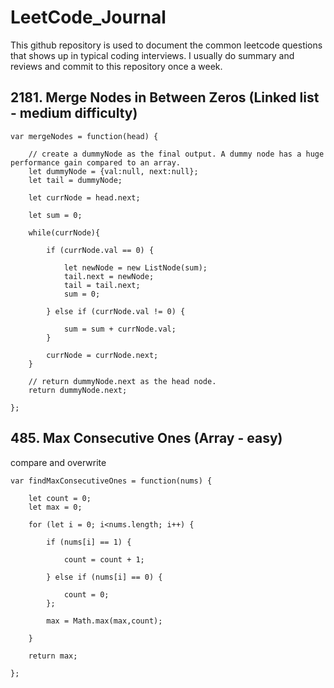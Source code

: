 # LeetCode_Journal
This github repository is used to document the common leetcode questions that shows up in typical coding interviews. I usually do summary and reviews and commit to this repository once a week.

## 2181. Merge Nodes in Between Zeros (Linked list - medium difficulty)
```
var mergeNodes = function(head) {
    
    // create a dummyNode as the final output. A dummy node has a huge performance gain compared to an array.
    let dummyNode = {val:null, next:null};
    let tail = dummyNode;
    
    let currNode = head.next;
    
    let sum = 0;
    
    while(currNode){
          
        if (currNode.val == 0) {
            
            let newNode = new ListNode(sum);
            tail.next = newNode;
            tail = tail.next;
            sum = 0;
            
        } else if (currNode.val != 0) {
                   
            sum = sum + currNode.val;
        }
        
        currNode = currNode.next;
    }
    
    // return dummyNode.next as the head node.
    return dummyNode.next;
    
};
```

## 485. Max Consecutive Ones (Array - easy)
compare and overwrite
```
var findMaxConsecutiveOnes = function(nums) {
    
    let count = 0;
    let max = 0;
    
    for (let i = 0; i<nums.length; i++) {
        
        if (nums[i] == 1) {
            
            count = count + 1;
            
        } else if (nums[i] == 0) {
            
            count = 0;
        };
        
        max = Math.max(max,count);
        
    }
    
    return max;
    
};
```
